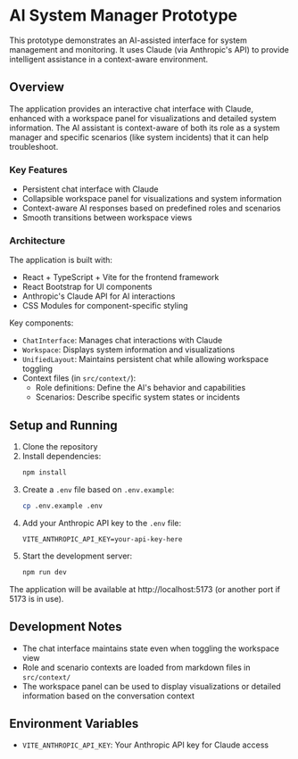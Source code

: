 # AI System Manager Prototype

This prototype demonstrates an AI-assisted interface for system management and monitoring. It uses Claude (via Anthropic's API) to provide intelligent assistance in a context-aware environment.

## Overview

The application provides an interactive chat interface with Claude, enhanced with a workspace panel for visualizations and detailed system information. The AI assistant is context-aware of both its role as a system manager and specific scenarios (like system incidents) that it can help troubleshoot.

### Key Features
- Persistent chat interface with Claude
- Collapsible workspace panel for visualizations and system information
- Context-aware AI responses based on predefined roles and scenarios
- Smooth transitions between workspace views

### Architecture
The application is built with:
- React + TypeScript + Vite for the frontend framework
- React Bootstrap for UI components
- Anthropic's Claude API for AI interactions
- CSS Modules for component-specific styling

Key components:
- `ChatInterface`: Manages chat interactions with Claude
- `Workspace`: Displays system information and visualizations
- `UnifiedLayout`: Maintains persistent chat while allowing workspace toggling
- Context files (in `src/context/`):
  - Role definitions: Define the AI's behavior and capabilities
  - Scenarios: Describe specific system states or incidents

## Setup and Running

1. Clone the repository
2. Install dependencies:
   ```bash
   npm install
   ```
3. Create a `.env` file based on `.env.example`:
   ```bash
   cp .env.example .env
   ```
4. Add your Anthropic API key to the `.env` file:
   ```
   VITE_ANTHROPIC_API_KEY=your-api-key-here
   ```
5. Start the development server:
   ```bash
   npm run dev
   ```

The application will be available at http://localhost:5173 (or another port if 5173 is in use).

## Development Notes

- The chat interface maintains state even when toggling the workspace view
- Role and scenario contexts are loaded from markdown files in `src/context/`
- The workspace panel can be used to display visualizations or detailed information based on the conversation context

## Environment Variables

- `VITE_ANTHROPIC_API_KEY`: Your Anthropic API key for Claude access
